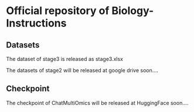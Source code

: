 # Official repository of Biology-Instructions

## Datasets
The dataset of stage3 is released as stage3.xlsx

The datasets of stage2 will be released at google drive soon....

## Checkpoint
The checkpoint of ChatMultiOmics will be released at HuggingFace soon....
